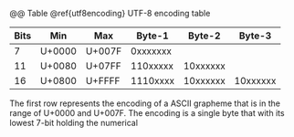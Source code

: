 @@ Table @ref{utf8encoding}
  UTF-8 encoding table

  Bits |Min      |Max       |Byte-1   |Byte-2   |Byte-3
  -----|---------|----------|---------|---------|---------
  7    |U+0000   |U+007F    |0xxxxxxx |         |
  11   |U+0080   |U+07FF    |110xxxxx |10xxxxxx |
  16   |U+0800   |U+FFFF    |1110xxxx |10xxxxxx |10xxxxxx
  

The first row represents the encoding of a ASCII grapheme
that is in the range of U+0000 and U+007F. The encoding is a
single byte that with its lowest 7-bit holding the numerical
